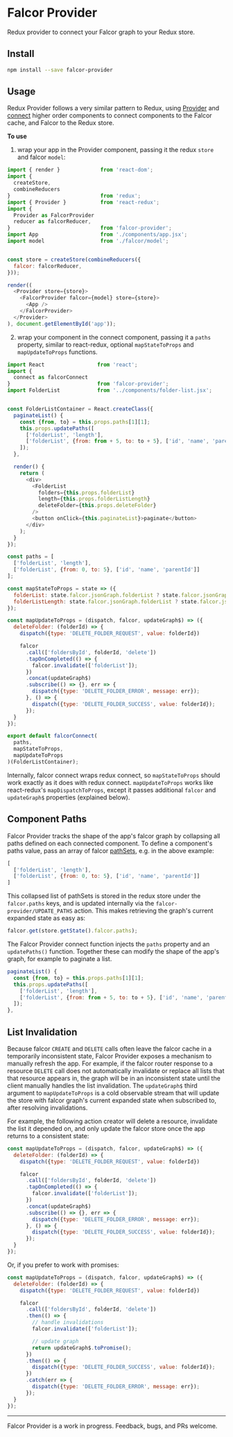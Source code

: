 # Falcor Provider

Redux provider to connect your Falcor graph to your Redux store.

## Install
```bash
npm install --save falcor-provider
```

## Usage

Redux Provider follows a very similar pattern to Redux, using [Provider](//github.com/jameslaneconkling/falcor-provider/blob/master/src/components/provider.js) and [connect](//github.com/jameslaneconkling/falcor-provider/commit/24193313026c52acf6742ddbe2b69c53de361198) higher order components to connect components to the Falcor cache, and Falcor to the Redux store.

**To use**

1. wrap your app in the Provider component, passing it the redux `store` and falcor `model`:

```javascript
import { render }             from 'react-dom';
import {
  createStore,
  combineReducers
}                             from 'redux';
import { Provider }           from 'react-redux';
import {
  Provider as FalcorProvider
  reducer as falcorReducer,
}                             from 'falcor-provider';
import App                    from './components/app.jsx';
import model                  from './falcor/model';


const store = createStore(combineReducers({
  falcor: falcorReducer,
}));

render((
  <Provider store={store}>
    <FalcorProvider falcor={model} store={store}>
      <App />
    </FalcorProvider>
  </Provider>
), document.getElementById('app'));
```

2. wrap your component in the connect component, passing it a `paths` property, similar to react-redux, optional `mapStateToProps` and `mapUpdateToProps` functions.

```javascript
import React                 from 'react';
import {
  connect as falcorConnect
}                            from 'falcor-provider';
import FolderList            from '../components/folder-list.jsx';


const FolderListContainer = React.createClass({
  paginateList() {
    const {from, to} = this.props.paths[1][1];
    this.props.updatePaths([
      ['folderList', 'length'],
      ['folderList', {from: from + 5, to: to + 5}, ['id', 'name', 'parentId']]
    ]);
  },

  render() {
    return (
      <div>
        <FolderList
          folders={this.props.folderList}
          length={this.props.folderListLength}
          deleteFolder={this.props.deleteFolder}
        />
        <button onClick={this.paginateList}>paginate</button>
      </div>
    );
  }
});

const paths = [
  ['folderList', 'length'],
  ['folderList', {from: 0, to: 5}, ['id', 'name', 'parentId']]
];

const mapStateToProps = state => ({
  folderList: state.falcor.jsonGraph.folderList ? state.falcor.jsonGraph.folderList.length : null,
  folderListLength: state.falcor.jsonGraph.folderList ? state.falcor.jsonGraph.folderList : []
});

const mapUpdateToProps = (dispatch, falcor, updateGraph$) => ({
  deleteFolder: (folderId) => {
    dispatch({type: 'DELETE_FOLDER_REQUEST', value: folderId})

    falcor
      .call(['foldersById', folderId, 'delete'])
      .tapOnCompleted(() => {
        falcor.invalidate(['folderList']);
      })
      .concat(updateGraph$)
      .subscribe(() => {}, err => {
        dispatch({type: 'DELETE_FOLDER_ERROR', message: err});
      }, () => {
        dispatch({type: 'DELETE_FOLDER_SUCCESS', value: folderId});
      });
  }
});

export default falcorConnect(
  paths,
  mapStateToProps,
  mapUpdateToProps
)(FolderListContainer);
```

Internally, falcor connect wraps redux connect, so `mapStateToProps` should work exactly as it does with redux connect.  `mapUpdateToProps` works like react-redux's `mapDispatchToProps`, except it passes additional `falcor` and `updateGraph$` properties (explained below).


## Component Paths

Falcor Provider tracks the shape of the app's falcor graph by collapsing all paths defined on each connected component.  To define a component's paths value, pass an array of falcor [pathSets](http://netflix.github.io/falcor/doc/global.html#PathSet), e.g. in the above example:

```javascript
[
  ['folderList', 'length'],
  ['folderList', {from: 0, to: 5}, ['id', 'name', 'parentId']]
]
```

This collapsed list of pathSets is stored in the redux store under the `falcor.paths` keys, and is updated internally via the `falcor-provider/UPDATE_PATHS` action.  This makes retrieving the graph's current expanded state as easy as:

```javascript
falcor.get(store.getState().falcor.paths);
```

The Falcor Provider connect function injects the `paths` property and an `updatePaths()` function.  Together these can modify the shape of the app's graph, for example to paginate a list.

```javascript
paginateList() {
  const {from, to} = this.props.paths[1][1];
  this.props.updatePaths([
    ['folderList', 'length'],
    ['folderList', {from: from + 5, to: to + 5}, ['id', 'name', 'parentId']]
  ]);
},
```


## List Invalidation

Because falcor `CREATE` and `DELETE` calls often leave the falcor cache in a temporarily inconsistent state, Falcor Provider exposes a mechanism to manually refresh the app.  For example, if the falcor router response to a resource `DELETE` call does not automatically invalidate or replace all lists that that resource appears in, the graph will be in an inconsistent state until the client manually handles the list invalidation.  The `updateGraph$` third argument to `mapUpdateToProps` is a cold observable stream that will update the store with falcor graph's current expanded state when subscribed to, after resolving invalidations.

For example, the following action creator will delete a resource, invalidate the list it depended on, and only update the falcor store once the app returns to a consistent state:

```javascript
const mapUpdateToProps = (dispatch, falcor, updateGraph$) => ({
  deleteFolder: (folderId) => {
    dispatch({type: 'DELETE_FOLDER_REQUEST', value: folderId})

    falcor
      .call(['foldersById', folderId, 'delete'])
      .tapOnCompleted(() => {
        falcor.invalidate(['folderList']);
      })
      .concat(updateGraph$)
      .subscribe(() => {}, err => {
        dispatch({type: 'DELETE_FOLDER_ERROR', message: err});
      }, () => {
        dispatch({type: 'DELETE_FOLDER_SUCCESS', value: folderId});
      });
  }
});
```

Or, if you prefer to work with promises:

```javascript
const mapUpdateToProps = (dispatch, falcor, updateGraph$) => ({
  deleteFolder: (folderId) => {
    dispatch({type: 'DELETE_FOLDER_REQUEST', value: folderId})

    falcor
      .call(['foldersById', folderId, 'delete'])
      .then(() => {
        // handle invalidations
        falcor.invalidate(['folderList']);

        // update graph
        return updateGraph$.toPromise();
      })
      .then(() => {
        dispatch({type: 'DELETE_FOLDER_SUCCESS', value: folderId});
      })
      .catch(err => {
        dispatch({type: 'DELETE_FOLDER_ERROR', message: err});
      });
  }
});
```

---

Falcor Provider is a work in progress.  Feedback, bugs, and PRs welcome.


